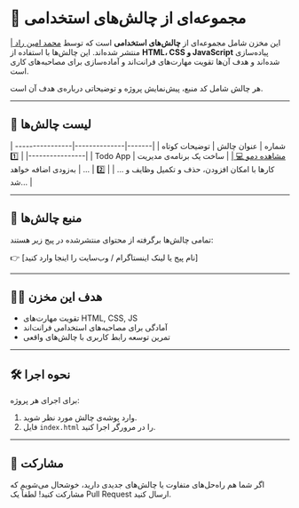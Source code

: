 # 💼 مجموعه‌ای از چالش‌های استخدامی

این مخزن شامل مجموعه‌ای از **چالش‌های استخدامی** است که توسط  [محمد امین راد |](https://www.instagram.com/rad_front/) منتشر شده‌اند. این چالش‌ها با استفاده از **HTML، CSS و JavaScript** پیاده‌سازی شده‌اند و هدف آن‌ها تقویت مهارت‌های فرانت‌اند و آماده‌سازی برای مصاحبه‌های کاری است.

هر چالش شامل کد منبع، پیش‌نمایش پروژه و توضیحاتی درباره‌ی هدف آن است.

---

## 📌 لیست چالش‌ها

| شماره | عنوان چالش | توضیحات کوتاه |
|-------|--------------|----------------|----------------|
| 1️⃣   | Todo App     |  [مشاهده دمو 💻 |](https://mobin-izadi.github.io/portfolio/](https://mobin-izadi.github.io/recruitment-challenges/todolist/))               |  ساخت یک برنامه‌ی مدیریت کارها با امکان افزودن، حذف و تکمیل وظایف و ... |
| 2️⃣   | ...          | به‌زودی اضافه خواهد شد... |

---

## 🔗 منبع چالش‌ها

تمامی چالش‌ها برگرفته از محتوای منتشرشده در پیج زیر هستند:

👉 [نام پیج یا لینک اینستاگرام / وب‌سایت را اینجا وارد کنید]

---

## 🧑‍💻 هدف این مخزن

- تقویت مهارت‌های HTML, CSS, JS
- آمادگی برای مصاحبه‌های استخدامی فرانت‌اند
- تمرین توسعه رابط کاربری با چالش‌های واقعی

---

## 🛠 نحوه اجرا

برای اجرای هر پروژه:

1. وارد پوشه‌ی چالش مورد نظر شوید.
2. فایل `index.html` را در مرورگر اجرا کنید.

---

## 🤝 مشارکت

اگر شما هم راه‌حل‌های متفاوت یا چالش‌های جدیدی دارید، خوشحال می‌شویم که مشارکت کنید! لطفاً یک Pull Request ارسال کنید.
